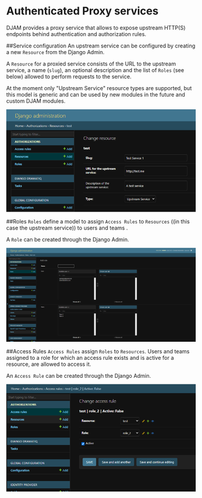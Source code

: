 # Authenticated Proxy services

DJAM provides a proxy service that allows to expose upstream HTTP(S) endpoints behind authentication and authorization rules.

##Service configuration
An upstream service can be configured by creating a new `Resource` from the Django Admin.

A `Resource` for a proxied service consists of the URL to the upstream service, a name (`slug`), an optional description and the list of `Roles` (see below) allowed to perform requests to the service.

At the moment only "Upstream Service" resource types are supported, but this model is generic and can be used by new modules in the future and custom DJAM modules.

![resource admin](images/resource_admin.png)

##Roles
`Roles` define a model to assign `Access Rules` to `Resources` ((in this case the upstream service)) to users and teams .

A `Role` can be created through the Django Admin.

![role admin](images/role_admin.png)

##Access Rules
`Access Rules` assign `Roles` to `Resources`. Users and teams assigned to a role for which an access rule exists and is active for a resource, are allowed to access it.

An `Access Rule` can be created through the Django Admin.

![access rule admin](images/access_rule_admin.png)